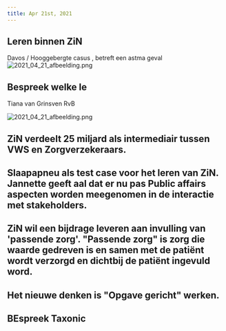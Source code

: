 ```yaml
---
title: Apr 21st, 2021
---
```


## Leren binnen ZiN
Davos / Hooggebergte casus , betreft een astma geval
![2021_04_21_afbeelding.png](https://cdn.logseq.com/%2F8f1ae382-5f18-4f77-89b5-10a6cfda69c53afb3ad9-9682-4cce-93a7-9b0bd74143962021_04_21_afbeelding.png?Expires=4772591352&Signature=DV-MbJsYVtoIk6zlfJ46qiGacZ0~FGJ~tNxPkA8-2l~UJ81HkxfYnIex8Mse8IpPBR~9s1RmUtHeU3B7I73Ie3PdLN-Y4wVnUs1~ozq3q~0NpkSJDSfzENyY17JiccC0OQom7XbEbRSPZyGWDe8txJUeTiX2gcGJYps0NPWq-2kZRCiiSA93no7QjIkwTM6bTGyAtSml1g~dcQz0BxcVHMkceTA2roNIHOOZfgTiEh2XCDnh-gtMfIXkMYyNnwCWgR5IvAgPAGvAhgaHHAe23ukWMwnGmP2zalCodT6xc7xhYECNIupPWOixMJNBWvuGzb3KwJv6cBBQzS9Ln7SKQg__&Key-Pair-Id=APKAJE5CCD6X7MP6PTEA)
## Bespreek welke le
Tiana van Grinsven RvB

![2021_04_21_afbeelding.png](https://cdn.logseq.com/%2F8f1ae382-5f18-4f77-89b5-10a6cfda69c56c6c5d59-5a75-4d0f-9a02-eeb5e8c4b63d2021_04_21_afbeelding.png?Expires=4772591647&Signature=ogGJQQ9iQ9M6BTOSQuzq61WhPFq6~9gRQy5Bw2gMzWb61h5kzyeyI5RUj4M~O5AfaL9NDvBDVET90mMoVlhsUKmXVy-kdCF4j5wB8GR~bUfX~Ogv8TAxm2CPcENMH6Ep6zL7bO1hPhwEjYsTmwvLmbE-zJbUrmwlUvOyGgXZEY3ObCrmCJAt5N4BaAo1e0Pr1722HZKUEteJdfGLfs2HdDLiymK84M-8y5W10jqBIg16RdWvWqKVimSGxWVrjcA9GcFQ-7EZn39Xp8ueBphqnpFgvHa-~DJ3e~wmkauwkuulihm3FVSTLWh-faGueuwJ8RM3ETzkZsmbR5DjcxbsrA__&Key-Pair-Id=APKAJE5CCD6X7MP6PTEA)
## ZiN verdeelt 25 miljard als intermediair tussen VWS en Zorgverzekeraars.
## Slaapapneu als test case voor het leren van ZiN. Jannette geeft aal dat er nu pas Public affairs aspecten worden meegenomen in de interactie met stakeholders.
## ZiN wil een bijdrage leveren aan invulling van 'passende zorg'. "Passende zorg" is zorg die waarde gedreven is en samen met de patiënt wordt verzorgd en dichtbij de patiënt ingevuld word.
## Het nieuwe denken is "Opgave gericht" werken.
## BEspreek Taxonic
